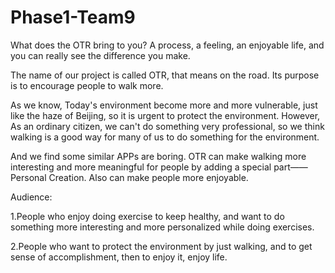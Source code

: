 # Phase1-Team9
What does the OTR bring to you?
A process, a feeling, an enjoyable life, and you can really see the difference you make.

The name of our project is called OTR, that means on the road. Its purpose is to encourage people to walk more. 

As we know, Today's environment become more and more vulnerable, just like the haze of Beijing, so it is urgent to protect the environment. However, As an ordinary citizen, we can't do something very professional, so we think walking is a good way for many of us to do something for the environment. 

And we find some similar APPs are boring. OTR can make walking more interesting and more meaningful for people by adding a special part——Personal Creation. Also can make people more enjoyable.

Audience:

1.People who enjoy doing exercise to keep healthy, and want to do something more interesting and more personalized while doing exercises.

2.People who want to protect the environment by just walking, and to get sense of accomplishment, then to enjoy it, enjoy life.

